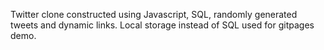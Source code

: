 Twitter clone constructed using Javascript, SQL, randomly generated tweets and dynamic links. Local storage instead of SQL used for gitpages demo.
